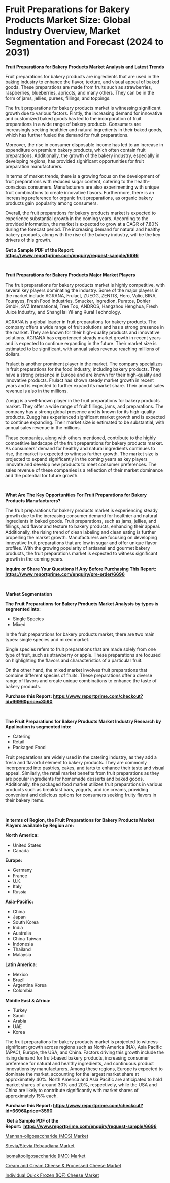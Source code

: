 <p><h1>Fruit Preparations for Bakery Products Market Size: Global Industry Overview, Market Segmentation and Forecast (2024 to 2031)</h1></p><p><strong>Fruit Preparations for Bakery Products Market Analysis and Latest Trends</strong></p>
<p><p>Fruit preparations for bakery products are ingredients that are used in the baking industry to enhance the flavor, texture, and visual appeal of baked goods. These preparations are made from fruits such as strawberries, raspberries, blueberries, apricots, and many others. They can be in the form of jams, jellies, purees, fillings, and toppings.</p><p>The fruit preparations for bakery products market is witnessing significant growth due to various factors. Firstly, the increasing demand for innovative and customized baked goods has led to the incorporation of fruit preparations in a wide range of bakery products. Consumers are increasingly seeking healthier and natural ingredients in their baked goods, which has further fueled the demand for fruit preparations.</p><p>Moreover, the rise in consumer disposable income has led to an increase in expenditure on premium bakery products, which often contain fruit preparations. Additionally, the growth of the bakery industry, especially in developing regions, has provided significant opportunities for fruit preparation manufacturers.</p><p>In terms of market trends, there is a growing focus on the development of fruit preparations with reduced sugar content, catering to the health-conscious consumers. Manufacturers are also experimenting with unique fruit combinations to create innovative flavors. Furthermore, there is an increasing preference for organic fruit preparations, as organic bakery products gain popularity among consumers.</p><p>Overall, the fruit preparations for bakery products market is expected to experience substantial growth in the coming years. According to the provided information, the market is expected to grow at a CAGR of 7.80% during the forecast period. The increasing demand for natural and healthy bakery products, along with the rise of the bakery industry, will be the key drivers of this growth.</p></p>
<p><strong>Get a Sample PDF of the Report:&nbsp; <a href="https://www.reportprime.com/enquiry/request-sample/6696">https://www.reportprime.com/enquiry/request-sample/6696</a></strong></p>
<p>&nbsp;</p>
<p><strong>Fruit Preparations for Bakery Products Major Market Players</strong></p>
<p><p>The fruit preparations for bakery products market is highly competitive, with several key players dominating the industry. Some of the major players in the market include AGRANA, Frulact, ZUEGG, ZENTIS, Hero, Valio, BINA, Fourayes, Fresh Food Industries, Smucker, Ingredion, Puratos, Dohler GmbH, SVZ International, Tree Top, ANDROS, Hangzhou Henghua, Fresh Juice Industry, and ShangHai YiFang Rural Technology.</p><p>AGRANA is a global leader in fruit preparations for bakery products. The company offers a wide range of fruit solutions and has a strong presence in the market. They are known for their high-quality products and innovative solutions. AGRANA has experienced steady market growth in recent years and is expected to continue expanding in the future. Their market size is estimated to be significant, with annual sales revenue reaching millions of dollars.</p><p>Frulact is another prominent player in the market. The company specializes in fruit preparations for the food industry, including bakery products. They have a strong presence in Europe and are known for their high-quality and innovative products. Frulact has shown steady market growth in recent years and is expected to further expand its market share. Their annual sales revenue is also in the millions.</p><p>Zuegg is a well-known player in the fruit preparations for bakery products market. They offer a wide range of fruit fillings, jams, and preparations. The company has a strong global presence and is known for its high-quality products. Zuegg has experienced significant market growth and is expected to continue expanding. Their market size is estimated to be substantial, with annual sales revenue in the millions.</p><p>These companies, along with others mentioned, contribute to the highly competitive landscape of the fruit preparations for bakery products market. As consumers' demand for healthy and natural ingredients continues to rise, the market is expected to witness further growth. The market size is projected to expand significantly in the coming years as key players innovate and develop new products to meet consumer preferences. The sales revenue of these companies is a reflection of their market dominance and the potential for future growth.</p></p>
<p>&nbsp;</p>
<p><strong>What Are The Key Opportunities For Fruit Preparations for Bakery Products Manufacturers?</strong></p>
<p><p>The fruit preparations for bakery products market is experiencing steady growth due to the increasing consumer demand for healthier and natural ingredients in baked goods. Fruit preparations, such as jams, jellies, and fillings, add flavor and texture to bakery products, enhancing their appeal. Additionally, the rising trend of clean labeling and clean eating is further propelling the market growth. Manufacturers are focusing on developing innovative fruit preparations that are low in sugar and offer unique flavor profiles. With the growing popularity of artisanal and gourmet bakery products, the fruit preparations market is expected to witness significant growth in the coming years.</p></p>
<p><strong>Inquire or Share Your Questions If Any Before Purchasing This Report: <a href="https://www.reportprime.com/enquiry/pre-order/6696">https://www.reportprime.com/enquiry/pre-order/6696</a></strong></p>
<p>&nbsp;</p>
<p><strong>Market Segmentation</strong></p>
<p><strong>The Fruit Preparations for Bakery Products Market Analysis by types is segmented into:</strong></p>
<p><ul><li>Single Species</li><li>Mixed</li></ul></p>
<p><p>In the fruit preparations for bakery products market, there are two main types: single species and mixed market. </p><p>Single species refers to fruit preparations that are made solely from one type of fruit, such as strawberry or apple. These preparations are focused on highlighting the flavors and characteristics of a particular fruit.</p><p>On the other hand, the mixed market involves fruit preparations that combine different species of fruits. These preparations offer a diverse range of flavors and create unique combinations to enhance the taste of bakery products.</p></p>
<p><strong>Purchase this Report:&nbsp;<a href="https://www.reportprime.com/checkout?id=6696&price=3590">https://www.reportprime.com/checkout?id=6696&price=3590</a></strong></p>
<p>&nbsp;</p>
<p><strong>The Fruit Preparations for Bakery Products Market Industry Research by Application is segmented into:</strong></p>
<p><ul><li>Catering</li><li>Retail</li><li>Packaged Food</li></ul></p>
<p><p>Fruit preparations are widely used in the catering industry, as they add a fresh and flavorful element to bakery products. They are commonly incorporated into pastries, cakes, and tarts to enhance their taste and visual appeal. Similarly, the retail market benefits from fruit preparations as they are popular ingredients for homemade desserts and baked goods. Additionally, the packaged food market utilizes fruit preparations in various products such as breakfast bars, yogurts, and ice creams, providing convenient and delicious options for consumers seeking fruity flavors in their bakery items.</p></p>
<p>&nbsp;</p>
<p><strong>In terms of Region, the Fruit Preparations for Bakery Products Market Players available by Region are:</strong></p>
<p>
    <p> <strong> North America: </strong>
        <ul>
            <li>United States</li>
            <li>Canada</li>
        </ul>
        </p> 
    <p> <strong> Europe: </strong>
        <ul>
            <li>Germany</li>
            <li>France</li>
            <li>U.K.</li>
            <li>Italy</li>
            <li>Russia</li>
        </ul>
        </p> 
    <p> <strong> Asia-Pacific: </strong>
        <ul>
            <li>China</li>
            <li>Japan</li>
            <li>South Korea</li>
            <li>India</li>
            <li>Australia</li>
            <li>China Taiwan</li>
            <li>Indonesia</li>
            <li>Thailand</li>
            <li>Malaysia</li>
        </ul>
        </p> 
    <p> <strong> Latin America: </strong>
        <ul>
            <li>Mexico</li>
            <li>Brazil</li>
            <li>Argentina Korea</li>
            <li>Colombia</li>
        </ul>
        </p> 
    <p> <strong> Middle East & Africa: </strong>
        <ul>
            <li>Turkey</li>
            <li>Saudi</li>
            <li>Arabia</li>
            <li>UAE</li>
            <li>Korea</li>
        </ul>
    </p>
    </p>
<p><p>The fruit preparations for bakery products market is projected to witness significant growth across regions such as North America (NA), Asia Pacific (APAC), Europe, the USA, and China. Factors driving this growth include the rising demand for fruit-based bakery products, increasing consumer preference for natural and healthy ingredients, and continuous product innovations by manufacturers. Among these regions, Europe is expected to dominate the market, accounting for the largest market share at approximately 40%. North America and Asia Pacific are anticipated to hold market shares of around 30% and 20%, respectively, while the USA and China are likely to contribute significantly with market shares of approximately 15% each.</p></p>
<p><strong>Purchase this Report: <a href="https://www.reportprime.com/checkout?id=6696&price=3590">https://www.reportprime.com/checkout?id=6696&price=3590</a></strong></p>
<p>&nbsp;<strong>Get a Sample PDF of the Report:&nbsp;&nbsp;<a href="https://www.reportprime.com/enquiry/request-sample/6696">https://www.reportprime.com/enquiry/request-sample/6696</a></strong></p>
<p><strong></strong></p>
<p><p><a href="https://github.com/antony131rp/Market-Research-Report-List-1/blob/main/mannan-oligosaccharide-mos-market.md">Mannan-oligosaccharide (MOS) Market</a></p><p><a href="https://github.com/elizabethdagraca/Market-Research-Report-List-1/blob/main/steviastevia-rebaudiana-market.md">Stevia/Stevia Rebaudiana Market</a></p><p><a href="https://github.com/bracarafogo/Market-Research-Report-List-1/blob/main/isomaltooligosaccharide-imo-market.md">Isomaltooligosaccharide (IMO) Market</a></p><p><a href="https://github.com/khayangel/Market-Research-Report-List-1/blob/main/cream-and-cream-cheese-processed-cheese-market.md">Cream and Cream Cheese & Processed Cheese Market</a></p><p><a href="https://github.com/lababdou/Market-Research-Report-List-1/blob/main/individual-quick-frozen-iqf-cheese-market.md">Individual Quick Frozen (IQF) Cheese Market</a></p></p>